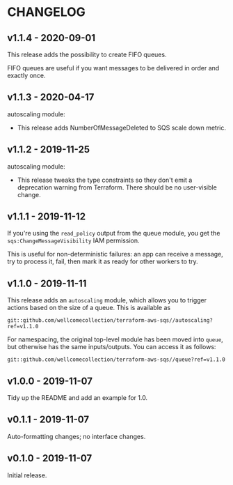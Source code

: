 # CHANGELOG

## v1.1.4 - 2020-09-01

This release adds the possibility to create FIFO queues. 

FIFO queues are useful if you want messages to be delivered in order and exactly once.

## v1.1.3 - 2020-04-17

autoscaling module:

*   This release adds NumberOfMessageDeleted to SQS scale down metric.

## v1.1.2 - 2019-11-25

autoscaling module:

*   This release tweaks the type constraints so they don't emit a deprecation
    warning from Terraform.  There should be no user-visible change.

## v1.1.1 - 2019-11-12

If you're using the `read_policy` output from the queue module, you get the `sqs:ChangeMessageVisibility` IAM permission.

This is useful for non-deterministic failures: an app can receive a message, try to process it, fail, then mark it as ready for other workers to try.

## v1.1.0 - 2019-11-11

This release adds an `autoscaling` module, which allows you to trigger actions based on the size of a queue.  This is available as

    git::github.com/wellcomecollection/terraform-aws-sqs//autoscaling?ref=v1.1.0

For namespacing, the original top-level module has been moved into `queue`, but otherwise has the same inputs/outputs.  You can access it as follows:

    git::github.com/wellcomecollection/terraform-aws-sqs//queue?ref=v1.1.0

## v1.0.0 - 2019-11-07

Tidy up the README and add an example for 1.0.

## v0.1.1 - 2019-11-07

Auto-formatting changes; no interface changes.

## v0.1.0 - 2019-11-07

Initial release.

